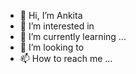 - 👋 Hi, I’m Ankita
- 👀 I’m interested in 
- 🌱 I’m currently learning ...
- 💞️ I’m looking to 
- 📫 How to reach me ...

<!---
Ankita-Das/Ankita-Das is a ✨ special ✨ repository because its `README.md` (this file) appears on your GitHub profile.
You can click the Preview link to take a look at your changes.
--->
